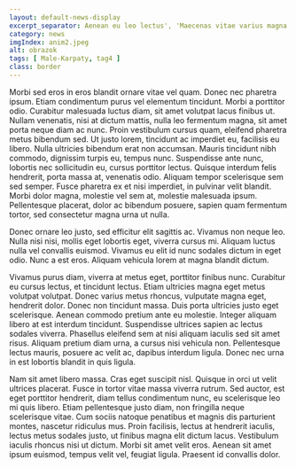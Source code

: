 ```yaml
---
layout: default-news-display
excerpt_separator: Aenean eu leo lectus', 'Maecenas vitae varius magna. Sed ac magna bibendum, auctor enim at, blandit nisi. Morbi gravida malesuada dolor, sit amet mattis mi viverra vitae. Mauris vitae tristique magna.
category: news
imgIndex: anim2.jpeg
alt: obrazok
tags: [ Male-Karpaty, tag4 ]
class: border
---
```


Morbi sed eros in eros blandit ornare vitae vel quam. Donec nec pharetra ipsum. Etiam condimentum purus vel elementum tincidunt. Morbi a porttitor odio. Curabitur malesuada luctus diam, sit amet volutpat lacus finibus ut. Nullam venenatis, nisi at dictum mattis, nulla leo fermentum magna, sit amet porta neque diam ac nunc. Proin vestibulum cursus quam, eleifend pharetra metus bibendum sed. Ut justo lorem, tincidunt ac imperdiet eu, facilisis eu libero. Nulla ultricies bibendum erat non accumsan. Mauris tincidunt nibh commodo, dignissim turpis eu, tempus nunc. Suspendisse ante nunc, lobortis nec sollicitudin eu, cursus porttitor lectus. Quisque interdum felis hendrerit, porta massa at, venenatis odio. Aliquam tempor scelerisque sem sed semper. Fusce pharetra ex et nisi imperdiet, in pulvinar velit blandit. Morbi dolor magna, molestie vel sem at, molestie malesuada ipsum. Pellentesque placerat, dolor ac bibendum posuere, sapien quam fermentum tortor, sed consectetur magna urna ut nulla.

Donec ornare leo justo, sed efficitur elit sagittis ac. Vivamus non neque leo. Nulla nisi nisi, mollis eget lobortis eget, viverra cursus mi. Aliquam luctus nulla vel convallis euismod. Vivamus eu elit id nunc sodales dictum in eget odio. Nunc a est eros. Aliquam vehicula lorem at magna blandit dictum.

Vivamus purus diam, viverra at metus eget, porttitor finibus nunc. Curabitur eu cursus lectus, et tincidunt lectus. Etiam ultricies magna eget metus volutpat volutpat. Donec varius metus rhoncus, vulputate magna eget, hendrerit dolor. Donec non tincidunt massa. Duis porta ultricies justo eget scelerisque. Aenean commodo pretium ante eu molestie. Integer aliquam libero at est interdum tincidunt. Suspendisse ultrices sapien ac lectus sodales viverra. Phasellus eleifend sem at nisi aliquam iaculis sed sit amet risus. Aliquam pretium diam urna, a cursus nisi vehicula non. Pellentesque lectus mauris, posuere ac velit ac, dapibus interdum ligula. Donec nec urna in est lobortis blandit in quis ligula.

Nam sit amet libero massa. Cras eget suscipit nisl. Quisque in orci ut velit ultrices placerat. Fusce in tortor vitae massa viverra rutrum. Sed auctor, est eget porttitor hendrerit, diam tellus condimentum nunc, eu scelerisque leo mi quis libero. Etiam pellentesque justo diam, non fringilla neque scelerisque vitae. Cum sociis natoque penatibus et magnis dis parturient montes, nascetur ridiculus mus. Proin facilisis, lectus at hendrerit iaculis, lectus metus sodales justo, ut finibus magna elit dictum lacus. Vestibulum iaculis rhoncus nisi ut dictum. Morbi sit amet velit eros. Aenean sit amet ipsum euismod, tempus velit vel, feugiat ligula. Praesent id convallis dolor.
